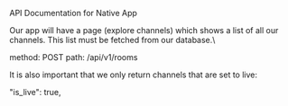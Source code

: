 API Documentation for Native App

Our app will have a page (explore channels) which shows a list of all our channels. This list must be fetched from our database.\

method: POST
path: /api/v1/rooms

It is also important that we only return channels that are set to live:

"is_live": true,